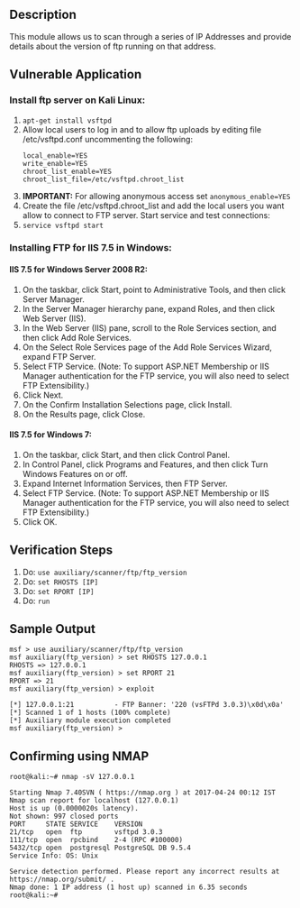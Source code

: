 ## Description

This module allows us to scan through a series of IP Addresses and provide details about the version of ftp running on that address.

## Vulnerable Application

### Install ftp server on Kali Linux:

1.  ```apt-get install vsftpd```
2. Allow local users to log in and to allow ftp uploads by editing file /etc/vsftpd.conf uncommenting the following:
	```
	local_enable=YES
	write_enable=YES
	chroot_list_enable=YES
	chroot_list_file=/etc/vsftpd.chroot_list
	```
3. **IMPORTANT:** For allowing anonymous access set ```anonymous_enable=YES```
4. Create the file /etc/vsftpd.chroot_list and add the local users you want allow to connect to FTP server. Start service and test connections:
5. ```service vsftpd start``` 

### Installing FTP for IIS 7.5 in Windows:

#### IIS 7.5 for Windows Server 2008 R2:

1. On the taskbar, click Start, point to Administrative Tools, and then click Server Manager.
2. In the Server Manager hierarchy pane, expand Roles, and then click Web Server (IIS).
3. In the Web Server (IIS) pane, scroll to the Role Services section, and then click Add Role Services.
4. On the Select Role Services page of the Add Role Services Wizard, expand FTP Server.
5. Select FTP Service. (Note: To support ASP.NET Membership or IIS Manager authentication for the FTP service, you will also need to select FTP Extensibility.)
6. Click Next.
7. On the Confirm Installation Selections page, click Install.
8. On the Results page, click Close. 

#### IIS 7.5 for Windows 7:

1. On the taskbar, click Start, and then click Control Panel.
2. In Control Panel, click Programs and Features, and then click Turn Windows Features on or off.
3. Expand Internet Information Services, then FTP Server.
4. Select FTP Service. (Note: To support ASP.NET Membership or IIS Manager authentication for the FTP service, you will also need to select FTP Extensibility.)
5. Click OK. 

## Verification Steps

1. Do: ```use auxiliary/scanner/ftp/ftp_version```
2. Do: ```set RHOSTS [IP]```
3. Do: ```set RPORT [IP]```
4. Do: ```run```

## Sample Output
```
msf > use auxiliary/scanner/ftp/ftp_version
msf auxiliary(ftp_version) > set RHOSTS 127.0.0.1
RHOSTS => 127.0.0.1
msf auxiliary(ftp_version) > set RPORT 21
RPORT => 21
msf auxiliary(ftp_version) > exploit

[*] 127.0.0.1:21          - FTP Banner: '220 (vsFTPd 3.0.3)\x0d\x0a'
[*] Scanned 1 of 1 hosts (100% complete)
[*] Auxiliary module execution completed
msf auxiliary(ftp_version) > 
```
## Confirming using NMAP
```
root@kali:~# nmap -sV 127.0.0.1

Starting Nmap 7.40SVN ( https://nmap.org ) at 2017-04-24 00:12 IST
Nmap scan report for localhost (127.0.0.1)
Host is up (0.0000020s latency).
Not shown: 997 closed ports
PORT     STATE SERVICE    VERSION
21/tcp   open  ftp        vsftpd 3.0.3
111/tcp  open  rpcbind    2-4 (RPC #100000)
5432/tcp open  postgresql PostgreSQL DB 9.5.4
Service Info: OS: Unix

Service detection performed. Please report any incorrect results at https://nmap.org/submit/ .
Nmap done: 1 IP address (1 host up) scanned in 6.35 seconds
root@kali:~# 

```
